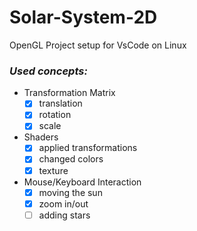 # Solar-System-2D

OpenGL Project setup for VsCode on Linux

### _Used concepts:_

- Transformation Matrix
  - [x] translation
  - [x] rotation
  - [x] scale
- Shaders
  - [x] applied transformations
  - [x] changed colors
  - [x] texture
- Mouse/Keyboard Interaction
  - [x] moving the sun
  - [x] zoom in/out
  - [ ] adding stars
